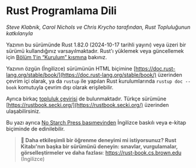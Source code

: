 # Rust Programlama Dili

*Steve Klabnik, Carol Nichols ve Chris Krycho tarafından, Rust Topluluğunun katkılarıyla*

Yazının bu sürümünde Rust 1.82.0 (2024-10-17 tarihli yayını) 
veya üzeri bir sürümü kullandığınız varsayılmaktadır. 
Rust'ı yüklemek veya güncellemek için 
[Bölüm 1'in “Kurulum” kısmına][install]<!-- ignore -->
bakınız.


Yazının özgün (İngilizce) sürümünün HTML biçimine [https://doc.rust-lang.org/stable/book/](https://doc.rust-lang.org/stable/book/) 
üzerinden çevrim içi olarak, ya da `rustup` ile yapılan Rust kurulumlarında 
`rustup doc --book` komutuyla çevrim dışı olarak erişilebilir.

Ayrıca birkaç [topluluk çevirisi][translations] de bulunmaktadır. Türkçe sürümüne [https://rustbook.secki.org/](https://rustbook.secki.org/) üzerinden ulaşabilirsiniz.

Bu yazı ayrıca [No Starch Press basımevinden][nsprust] İngilizce baskılı veya e-kitap biçiminde de edinilebilir.

[install]: ch01-01-installation.html
[editions]: appendix-05-editions.html
[nsprust]: https://nostarch.com/rust-programming-language-2nd-edition
[translations]: appendix-06-translation.html

> **🚨 Daha etkileşimli bir öğrenme deneyimi mi istiyorsunuz? Rust Kitabı'nın başka bir sürümünü
> deneyin: sınavlar, vurgulamalar, görselleştirmeler ve daha fazlası**: <https://rust-book.cs.brown.edu> (İngilizce)
